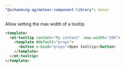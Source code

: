 ```yaml
---
"@xchanming-ag/meteor-component-library": minor
---
```


Allow setting the max width of a tooltip

```html
<template>
  <mt-tooltip content="My content" :max-width="200">
    <template #default="props">
      <button v-bind="props">Open tooltip</button>
    </template>
  </mt-tooltip>
</template>
```
